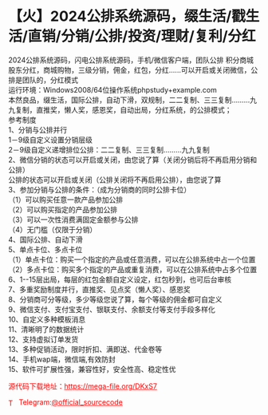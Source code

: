 # 【火】2024公排系统源码，缀生活/戳生活/直销/分销/公排/投资/理财/复利/分红

2024公排系统源码，闪电公排系统源码，手机/微信客户端，团队公排 积分商城 股东分红，商城购物，三级分销，佣金，红包，分红......可以开启或关闭微信，公排是团队的，分红模式<br>运行环境：Windows2008/64位操作系统phpstudy+example.com<br>本然良品，缀生活，国际公排，自动下滑，双规制，二二复制、三三复制………九九复制，直推奖，懒人奖，感恩奖，自动出局，分红系统，的公排模式；<br>参考制度<br>1、分销与公排并行<br>1－9级自定义设置分销层级<br>2－9级自定义递增排位公排：二二复制、三三复制………九九复制<br>2、微信分销的状态可以开启或关闭，由您说了算（关闭分销后将不再启用分销和公排）<br>公排的状态可以开启或关闭（公排关闭将不再启用公排），由您说了算<br>3、参加分销与公排的条件：（成为分销商的同时公排卡位）<br>（1）可以购买任意一款产品参加公排<br>（2）可以购买指定的产品参加公排<br>（3）可以一次性消费满固定金额参与公排<br>（4）无门槛（仅限于分销）<br>4、国际公排、自动下滑<br>5、单点卡位、多点卡位<br>（1）单点卡位：购买一个指定的产品或任意消费，可以在公排系统中占一个位置<br>（2）多点卡位：购买多个指定的产品或重复消费，可以在公排系统中占多个位置<br>6、1--15层出局，每层的红包金额自定义设定，红包秒到，也可后台审核<br>7、多重奖励制度并行，直推奖、见点奖（懒人奖）、感恩奖<br>8、分销商可分等级，多少等级您说了算，每个等级的佣金都可自定义<br>9、微信支付、支付宝支付、银联支付、余额支付等支付手段多样化<br>10、自定义多种模板消息<br>11、清晰明了的数据统计<br>12、支持虚拟订单发货<br>13、多种促销活动，限时折扣、满即送、代金卷等<br>14、手机wap端，微信端,有效防封<br>15、软件可扩展性强，兼容性好，安全性高、稳定性优<br>


<p style="color: red;">源代码下载地址：<a href="https://mega-file.org/DKxS7" style="color: red;">https://mega-file.org/DKxS7</a></p><p style="color: red;"><img src="https://cdn-icons-png.flaticon.com/512/2111/2111646.png" alt="Telegram Icon" style="width: 16px; vertical-align: middle; margin-right: 5px;">Telegram:<a href="https://t.me/official_sourcecode" style="color: red;">@official_sourcecode</a></p>